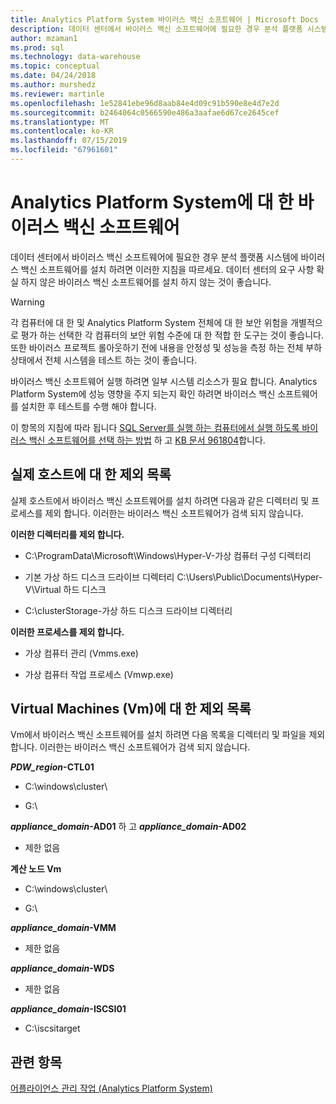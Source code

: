 ```yaml
---
title: Analytics Platform System 바이러스 백신 소프트웨어 | Microsoft Docs
description: 데이터 센터에서 바이러스 백신 소프트웨어에 필요한 경우 분석 플랫폼 시스템에 바이러스 백신 소프트웨어를 설치 하려면 이러한 지침을 따르세요. 데이터 센터의 요구 사항 확실 하지 않은 바이러스 백신 소프트웨어를 설치 하지 않는 것이 좋습니다.
author: mzaman1
ms.prod: sql
ms.technology: data-warehouse
ms.topic: conceptual
ms.date: 04/24/2018
ms.author: murshedz
ms.reviewer: martinle
ms.openlocfilehash: 1e52841ebe96d8aab84e4d09c91b590e8e4d7e2d
ms.sourcegitcommit: b2464064c0566590e486a3aafae6d67ce2645cef
ms.translationtype: MT
ms.contentlocale: ko-KR
ms.lasthandoff: 07/15/2019
ms.locfileid: "67961601"
---
```

# <a name="antivirus-software-for-analytics-platform-system"></a>Analytics Platform System에 대 한 바이러스 백신 소프트웨어
데이터 센터에서 바이러스 백신 소프트웨어에 필요한 경우 분석 플랫폼 시스템에 바이러스 백신 소프트웨어를 설치 하려면 이러한 지침을 따르세요. 데이터 센터의 요구 사항 확실 하지 않은 바이러스 백신 소프트웨어를 설치 하지 않는 것이 좋습니다.  
  
> [!WARNING]  
> 각 컴퓨터에 대 한 및 Analytics Platform System 전체에 대 한 보안 위험을 개별적으로 평가 하는 선택한 각 컴퓨터의 보안 위험 수준에 대 한 적합 한 도구는 것이 좋습니다. 또한 바이러스 프로젝트 롤아웃하기 전에 내용을 안정성 및 성능을 측정 하는 전체 부하 상태에서 전체 시스템을 테스트 하는 것이 좋습니다.  
>   
> 바이러스 백신 소프트웨어 실행 하려면 일부 시스템 리소스가 필요 합니다. Analytics Platform System에 성능 영향을 주지 되는지 확인 하려면 바이러스 백신 소프트웨어를 설치한 후 테스트를 수행 해야 합니다.  
  
이 항목의 지침에 따라 됩니다 [SQL Server를 실행 하는 컴퓨터에서 실행 하도록 바이러스 백신 소프트웨어를 선택 하는 방법](https://support.microsoft.com/kb/309422) 하 고 [KB 문서 961804](https://support.microsoft.com/kb/961804/en-us)합니다.  
  
## <a name="exclusion-list-for-physical-hosts"></a>실제 호스트에 대 한 제외 목록  
실제 호스트에서 바이러스 백신 소프트웨어를 설치 하려면 다음과 같은 디렉터리 및 프로세스를 제외 합니다. 이러한는 바이러스 백신 소프트웨어가 검색 되지 않습니다.  
  
**이러한 디렉터리를 제외 합니다.**  
  
-   C:\ProgramData\Microsoft\Windows\Hyper-V-가상 컴퓨터 구성 디렉터리  
  
-   기본 가상 하드 디스크 드라이브 디렉터리 C:\Users\Public\Documents\Hyper-V\Virtual 하드 디스크  
  
-   C:\clusterStorage-가상 하드 디스크 드라이브 디렉터리  
  
**이러한 프로세스를 제외 합니다.**  
  
-   가상 컴퓨터 관리 (Vmms.exe)  
  
-   가상 컴퓨터 작업 프로세스 (Vmwp.exe)  
  
## <a name="exclusion-list-for-virtual-machines-vms"></a>Virtual Machines (Vm)에 대 한 제외 목록  
Vm에서 바이러스 백신 소프트웨어를 설치 하려면 다음 목록을 디렉터리 및 파일을 제외 합니다. 이러한는 바이러스 백신 소프트웨어가 검색 되지 않습니다.  
  
**_PDW_region_-CTL01**  
  
-   C:\windows\cluster\  
  
-   G:\  
  
**_appliance_domain_-AD01** 하 고  **_appliance_domain_-AD02**  
  
-   제한 없음  
  
**계산 노드 Vm**  
  
-   C:\windows\cluster\  
  
-   G:\  
  
**_appliance_domain_-VMM**  
  
-   제한 없음  
  
**_appliance_domain_-WDS**  
  
-   제한 없음  
  
**_appliance_domain_-ISCSI01**  
  
-   C:\iscsitarget  
  
## <a name="see-also"></a>관련 항목  
[어플라이언스 관리 작업 &#40;Analytics Platform System&#41;](appliance-management-tasks.md)  
  
